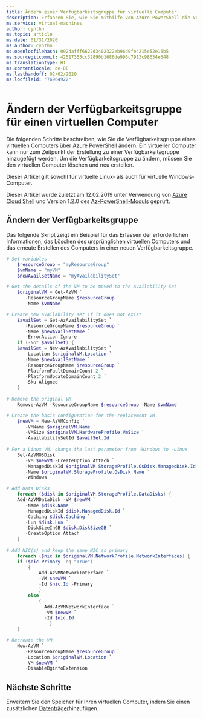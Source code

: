 ```yaml
---
title: Ändern einer Verfügbarkeitsgruppe für virtuelle Computer
description: Erfahren Sie, wie Sie mithilfe von Azure PowerShell die Verfügbarkeitsgruppe für Ihren virtuellen Computer ändern.
ms.service: virtual-machines
author: cynthn
ms.topic: article
ms.date: 01/31/2020
ms.author: cynthn
ms.openlocfilehash: 092dafff6622d3402322eb96d0fe4215e52e16b5
ms.sourcegitcommit: 42517355cc32890b1686de996c7913c98634e348
ms.translationtype: HT
ms.contentlocale: de-DE
ms.lasthandoff: 02/02/2020
ms.locfileid: "76964922"
---
```

# <a name="change-the-availability-set-for-a-vm"></a>Ändern der Verfügbarkeitsgruppe für einen virtuellen Computer
Die folgenden Schritte beschreiben, wie Sie die Verfügbarkeitsgruppe eines virtuellen Computers über Azure PowerShell ändern. Ein virtueller Computer kann nur zum Zeitpunkt der Erstellung zu einer Verfügbarkeitsgruppe hinzugefügt werden. Um die Verfügbarkeitsgruppe zu ändern, müssen Sie den virtuellen Computer löschen und neu erstellen. 

Dieser Artikel gilt sowohl für virtuelle Linux- als auch für virtuelle Windows-Computer.

Dieser Artikel wurde zuletzt am 12.02.2019 unter Verwendung von [Azure Cloud Shell](https://shell.azure.com/powershell) und Version 1.2.0 des [Az-PowerShell-Moduls](https://docs.microsoft.com/powershell/azure/install-az-ps) geprüft.


## <a name="change-the-availability-set"></a>Ändern der Verfügbarkeitsgruppe 

Das folgende Skript zeigt ein Beispiel für das Erfassen der erforderlichen Informationen, das Löschen des ursprünglichen virtuellen Computers und das erneute Erstellen des Computers in einer neuen Verfügbarkeitsgruppe.

```powershell
# Set variables
    $resourceGroup = "myResourceGroup"
    $vmName = "myVM"
    $newAvailSetName = "myAvailabilitySet"

# Get the details of the VM to be moved to the Availability Set
    $originalVM = Get-AzVM `
       -ResourceGroupName $resourceGroup `
       -Name $vmName

# Create new availability set if it does not exist
    $availSet = Get-AzAvailabilitySet `
       -ResourceGroupName $resourceGroup `
       -Name $newAvailSetName `
       -ErrorAction Ignore
    if (-Not $availSet) {
    $availSet = New-AzAvailabilitySet `
       -Location $originalVM.Location `
       -Name $newAvailSetName `
       -ResourceGroupName $resourceGroup `
       -PlatformFaultDomainCount 2 `
       -PlatformUpdateDomainCount 2 `
       -Sku Aligned
    }
    
# Remove the original VM
    Remove-AzVM -ResourceGroupName $resourceGroup -Name $vmName    

# Create the basic configuration for the replacement VM. 
    $newVM = New-AzVMConfig `
       -VMName $originalVM.Name `
       -VMSize $originalVM.HardwareProfile.VmSize `
       -AvailabilitySetId $availSet.Id
 
# For a Linux VM, change the last parameter from -Windows to -Linux 
    Set-AzVMOSDisk `
       -VM $newVM -CreateOption Attach `
       -ManagedDiskId $originalVM.StorageProfile.OsDisk.ManagedDisk.Id `
       -Name $originalVM.StorageProfile.OsDisk.Name `
       -Windows

# Add Data Disks
    foreach ($disk in $originalVM.StorageProfile.DataDisks) { 
    Add-AzVMDataDisk -VM $newVM `
       -Name $disk.Name `
       -ManagedDiskId $disk.ManagedDisk.Id `
       -Caching $disk.Caching `
       -Lun $disk.Lun `
       -DiskSizeInGB $disk.DiskSizeGB `
       -CreateOption Attach
    }
    
# Add NIC(s) and keep the same NIC as primary
    foreach ($nic in $originalVM.NetworkProfile.NetworkInterfaces) {    
    if ($nic.Primary -eq "True")
        {
            Add-AzVMNetworkInterface `
            -VM $newVM `
            -Id $nic.Id -Primary
            }
        else
            {
              Add-AzVMNetworkInterface `
              -VM $newVM `
              -Id $nic.Id 
                }
    }

# Recreate the VM
    New-AzVM `
       -ResourceGroupName $resourceGroup `
       -Location $originalVM.Location `
       -VM $newVM `
       -DisableBginfoExtension
```

## <a name="next-steps"></a>Nächste Schritte

Erweitern Sie den Speicher für Ihren virtuellen Computer, indem Sie einen zusätzlichen [Datenträger](attach-managed-disk-portal.md?toc=%2fazure%2fvirtual-machines%2fwindows%2ftoc.json)hinzufügen.

